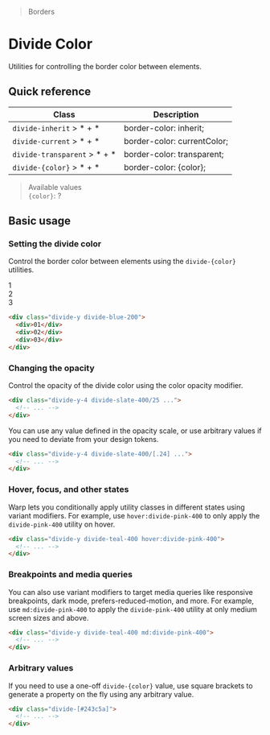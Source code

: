 > Borders

# Divide Color
Utilities for controlling the border color between elements.

## Quick reference

| Class                        | Description                 |
| ---------------------------- | --------------------------- |
| `divide-inherit` > * + *     | border-color: inherit;      |
| `divide-current` > * + *     | border-color: currentColor; |
| `divide-transparent` > * + * | border-color: transparent;  |
| `divide-{color}`  > * + *    | border-color: {color};      |

> Available values <br />
> `{color}`: ? <br />

## Basic usage
### Setting the divide color
Control the border color between elements using the `divide-{color}` utilities.

<container>
  <div class="flex justify-items-stretch pd-bg-pink-500 rounded-8 divide-x divide-blue-200 w-full">
    <div class="p-24 flex-1 text-center">1</div>
    <div class="p-24 flex-1 text-center">2</div>
    <div class="p-24 flex-1 text-center">3</div>
  </div>
</container>

```html
<div class="divide-y divide-blue-200">
  <div>01</div>
  <div>02</div>
  <div>03</div>
</div>
```
### Changing the opacity
Control the opacity of the divide color using the color opacity modifier.

```html
<div class="divide-y-4 divide-slate-400/25 ...">
  <!-- ... -->
</div>
```

You can use any value defined in the opacity scale, or use arbitrary values if you need to deviate from your design tokens.

```html
<div class="divide-y-4 divide-slate-400/[.24] ...">
  <!-- ... -->
</div>
```

### Hover, focus, and other states
Warp lets you conditionally apply utility classes in different states using variant modifiers. For example, use `hover:divide-pink-400` to only apply the `divide-pink-400` utility on hover.

```html
<div class="divide-y divide-teal-400 hover:divide-pink-400">
  <!-- ... -->
</div>
```

### Breakpoints and media queries
You can also use variant modifiers to target media queries like responsive breakpoints, dark mode, prefers-reduced-motion, and more. For example, use `md:divide-pink-400` to apply the `divide-pink-400` utility at only medium screen sizes and above.

```html
<div class="divide-y divide-teal-400 md:divide-pink-400">
  <!-- ... -->
</div>
```

### Arbitrary values
If you need to use a one-off `divide-{color}` value, use square brackets to generate a property on the fly using any arbitrary value.

```html
<div class="divide-[#243c5a]">
  <!-- ... -->
</div>
```